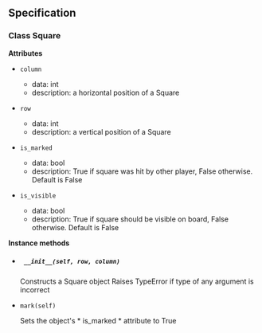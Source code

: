 ## Specification

### Class Square

__Attributes__

* `column`
  - data: int
  - description: a horizontal position of a Square

* `row`
  - data: int
  - description: a vertical position of a Square

* `is_marked`
  - data: bool
  - description: True if square was hit by other player, False otherwise. Default is False

* `is_visible`
  - data: bool
  - description: True if square should be visible on board, False otherwise. Default is False

__Instance methods__

* ##### ` __init__(self, row, column)`

  Constructs a Square object
  Raises TypeError if type of any argument is incorrect

* `mark(self)`

  Sets the object's * is_marked * attribute to True
